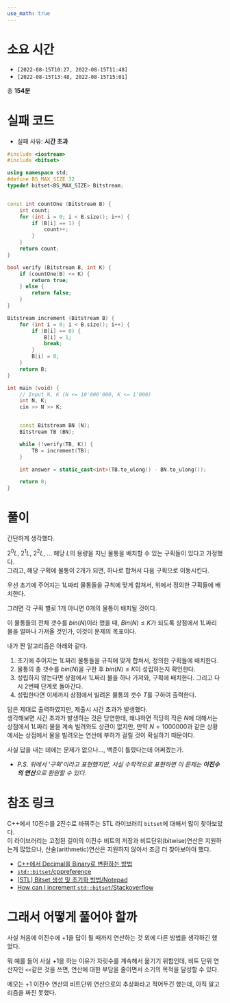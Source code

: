 ```yaml
---
use_math: true
---
```


# 소요 시간

- `[2022-08-15T10:27, 2022-08-15T11:48]`
- `[2022-08-15T13:48, 2022-08-15T15:01]`

총 **154분**

# 실패 코드

- 실패 사유: **시간 초과**

```cpp
#include <iostream>
#include <bitset>

using namespace std;
#define BS_MAX_SIZE 32
typedef bitset<BS_MAX_SIZE> Bitstream;


const int countOne (Bitstream B) {
    int count;
    for (int i = 0; i < B.size(); i++) {
        if (B[i] == 1) {
            count++;
        }
    }
    return count;
}

bool verify (Bitstream B, int K) {
    if (countOne(B) <= K) {
        return true;
    } else {
        return false;
    }
}

Bitstream increment (Bitstream B) {
    for (int i = 0; i < B.size(); i++) {
        if (B[i] == 0) {
            B[i] = 1;
            break;
        }
        B[i] = 0;
    }
    return B;
}

int main (void) {
    // Input N, K (N <= 10'000'000, K <= 1'000)
    int N, K;
    cin >> N >> K;


    const Bitstream BN (N);
    Bitstream TB (BN);

    while (!verify(TB, K)) {
        TB = increment(TB);
    }

    int answer = static_cast<int>(TB.to_ulong() - BN.to_ulong());

    return 0;
}
```

# 풀이

간단하게 생각했다. 

$2^0L$, $2^1L$, $2^2L$, ... 해당 $L$의 용량을 지닌 물통을 배치할 수 있는 구획들이 있다고 가정했다.  
그리고, 해당 구획에 물통이 2개가 되면, 하나로 합쳐서 다음 구획으로 이동시킨다.

우선 초기에 주어지는 $1L$짜리 물통들을 규칙에 맞게 합쳐서, 위에서 정의한 구획들에 배치한다.  

그러면 각 구획 별로 1개 아니면 0개의 물통이 배치될 것이다. 

이 물통들의 전체 갯수를 $bin(N)$이라 했을 때, $Bin(N) \leq K$가 되도록 상점에서 $1L$짜리 물을 얼마나 가져올 것인가, 이것이 문제의 목표이다.  

내가 짠 알고리즘은 아래와 같다.

1. 초기에 주어지는 $1L$짜리 물통들을 규칙에 맞게 합쳐서, 정의한 구획들에 배치한다.
2. 물통의 총 갯수를 $bin(N)$을 구한 후 $bin(N) \leq K$이 성립하는지 확인한다.
3. 성립하지 않는다면 상점에서 $1L$짜리 물을 하나 가져와, 구획에 배치한다. 그리고 다시 2번째 단계로 돌아간다. 
4. 성립한다면 이제까지 상점에서 빌려온 물통의 갯수 $T$를 구하여 출력한다.

답은 제대로 출력하였지만, 제출시 시간 초과가 발생했다.  
생각해보면 시간 초과가 발생하는 것은 당연한데, 왜냐하면 적당히 작은 $N$에 대해서는 상점에서 $1L$짜리 물을 계속 빌려와도 상관이 없지만, 만약 $N = 1000000$과 같은 상황에서는 상점에서 물을 빌려오는 연산에 부하가 걸릴 것이 확실하기 때문이다.  

사실 답을 내는 데에는 문제가 없으나..., 백준이 틀렸다는데 어쩌겠는가.

- *P.S. 위에서 '구획'이라고 표현했지만, 사실 수학적으로 표현하면 이 문제는 **이진수의 연산**으로 환원할 수 있다.*

# 참조 링크

C++에서 10진수를 2진수로 바꿔주는 STL 라이브러리 `bitset`에 대해서 많이 찾아보았다.  
이 라이브러리는 고정된 길이의 이진수 비트의 저장과 비트단위(bitwise)연산은 지원하는게 많았으나, 산술(arithmetic)연산은 지원하지 않아서 조금 더 찾아보아야 했다.

- [C++에서 Decimal을 Binary로 변환하는 방법](https://www.delftstack.com/ko/howto/cpp/how-to-convert-decimal-number-to-binary-in-cpp/)
- [`std::bitset`/cppreference](https://cplusplus.com/reference/bitset/bitset/)
- [\[STL\] Bitset 생성 및 초기화 방법/Notepad](https://notepad96.tistory.com/35)
- [How can I increment `std::bitset`/Stackoverflow](https://stackoverflow.com/questions/16761472/how-can-i-increment-stdbitset)

# 그래서 어떻게 풀어야 할까

사실 처음에 이진수에 +1을 답이 될 때까지 연산하는 것 외에 다른 방법을 생각하긴 했었다.  

뭐 예를 들어 사실 +1을 하는 이유가 자릿수를 계속해서 옮기기 위함인데, 비트 단위 연산자인 `<<`같은 것을 쓰면, 연산에 대한 부담을 줄이면서 소기의 목적을 달성할 수 있다.  

메모는 +1 이진수 연산의 비트단위 연산으로의 추상화라고 적어두긴 했는데, 아직 알고리즘을 짜진 못했다. 